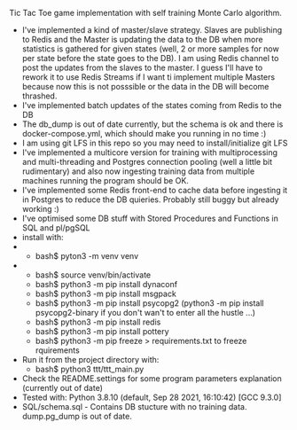   Tic Tac Toe game implementation with self training Monte Carlo algorithm.
* I've implemented a kind of master/slave strategy. Slaves are publishing to Redis and the Master is updating the data to the DB when more statistics is gathered for given states (well, 2 or more samples for now per state before the state goes to the DB). I am using Redis channel to post the updates from the slaves to the master. I guess I'll have to rework it to use Redis Streams if I want ti implement multiple Masters because now this is not posssible or the data in the DB will become thrashed.
* I've implemented batch updates of the states coming from Redis to the DB
* The db_dump is out of date currently, but the schema is ok and there is docker-compose.yml, which should make you running in no time :)
* I am using git LFS in this repo so you may need to install/initialize git LFS
* I've implemented a multicore version for training with multiprocessing and multi-threading and Postgres connection pooling (well a little bit rudimentary) and also now ingesting training data from multiple machines running the program should be OK. 
* I've implemented some Redis front-end to cache data before ingesting it in Postgres to reduce the DB quieries. Probably still buggy but already working :)
* I've optimised some DB stuff with Stored Procedures and Functions in SQL and pl/pgSQL
* install with:
* * bash$ pyton3 -m venv venv
* * bash$ source venv/bin/activate
  * bash$ python3 -m pip install dynaconf
  * bash$ python3 -m pip install msgpack
  * bash$ python3 -m pip install psycopg2 (python3 -m pip install psycopg2-binary if you don't wan't to enter all the hustle ...)
  * bash$ python3 -m pip install redis
  * bash$ python3 -m pip install pottery
  * bash$ python3 -m pip freeze > requirements.txt to freeze rquirements
* Run it from the project directory with:
    * bash$ python3 ttt/ttt_main.py
* Check the README.settings for some program parameters explanation (currently out of date)
* Tested with:
    Python 3.8.10 (default, Sep 28 2021, 16:10:42) [GCC 9.3.0]
* SQL/schema.sql - Contains DB stucture with no training data. dump.pg_dump is out of date.
